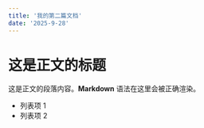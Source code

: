 ```yaml
---
title: '我的第二篇文档'
date: '2025-9-28'
---
```


# 这是正文的标题

这是正文的段落内容。**Markdown** 语法在这里会被正确渲染。

- 列表项 1
- 列表项 2
